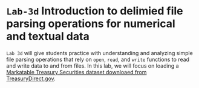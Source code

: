# `Lab-3d` Introduction to delimied file parsing operations for numerical and textual data
`Lab 3d` will give students practice with understanding and analyzing simple file parsing operations that rely on `open`, `read`, and `write` functions to read and write data to and from files. In this lab, we will focus on loading a [Markatable Treasury Securities dataset downloaed from TreasuryDirect.gov](https://www.treasurydirect.gov/govt/reports/pd/mspd/mspd.htm).
